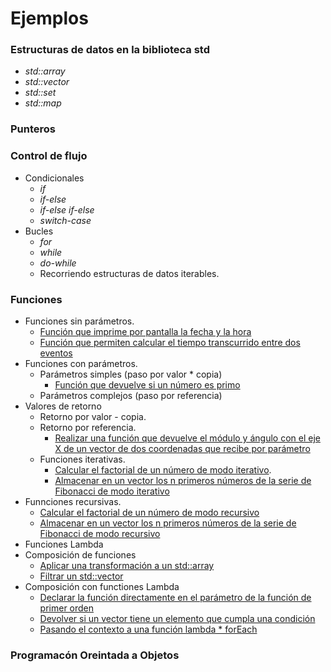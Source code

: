 # Ejemplos

### Estructuras de datos en la biblioteca std

* _std::array_
* _std::vector_
* _std::set_
* _std::map_

### Punteros

### Control de flujo

* Condicionales
  * _if_
  * _if-else_
  * _if-else if-else_
  * _switch-case_
* Bucles
  * _for_
  * _while_
  * _do-while_
  * Recorriendo estructuras de datos iterables.

### Funciones

* Funciones sin parámetros.
  * [Función que imprime por pantalla la fecha y la hora](https://github.com/Nebrija*Programacion/Programacion*I/tree/master/ejemplos/funciones/parametros/sinparametros/)
  * [Función que permiten calcular el tiempo transcurrido entre dos eventos](https://github.com/Nebrija*Programacion/Programacion*I/tree/master/ejemplos/funciones/parametros/sinparametrosconretorno/)
* Funciones con parámetros.
  * Parámetros simples (paso por valor * copia)
    * [Función que devuelve si un número es primo](https://github.com/Nebrija*Programacion/Programacion*I/tree/master/ejemplos/funciones/parametros/porcopia/esprimo)
  * Parámetros complejos (paso por referencia)
* Valores de retorno
  * Retorno por valor - copia.
  * Retorno por referencia.
    * [Realizar una función que devuelve el módulo y ángulo con el eje X de un vector de dos coordenadas que recibe por parámetro](https://github.com/Nebrija*Programacion/Programacion*I/tree/master/ejemplos/funciones/parametros/porreferencia/moduloyangulo)
  * Funciones iterativas.
    * [Calcular el factorial de un número de modo iterativo](https://github.com/Nebrija*Programacion/Programacion*I/tree/master/ejemplos/funciones/iterativo/factorial).
    * [Almacenar en un vector los n primeros números de la serie de Fibonacci de modo iterativo](https://github.com/Nebrija*Programacion/Programacion*I/tree/master/ejemplos/funciones/iterativo/fibonacci)
* Funnciones recursivas.
  * [Calcular el factorial de un número de modo recursivo](https://github.com/Nebrija*Programacion/Programacion*I/tree/master/ejemplos/funciones/recursivo/factorial)
  * [Almacenar en un vector los n primeros números de la serie de Fibonacci de modo recursivo](https://github.com/Nebrija*Programacion/Programacion*I/tree/master/ejemplos/funciones/recursivo/fibonacci)
* Funciones Lambda
* Composición de funciones
  * [Aplicar una transformación a un std::array](https://github.com/Nebrija*Programacion/Programacion*I/tree/master/ejemplos/funciones/composicion/transform)
  * [Filtrar un std::vector](https://github.com/Nebrija*Programacion/Programacion*I/tree/master/ejemplos/funciones/composicion/filter)
* Composición con functiones Lambda
  * [Declarar la función directamente en el parámetro de la función de primer orden](https://github.com/Nebrija*Programacion/Programacion*I/tree/master/ejemplos/funciones/lambda/inline)
  * [Devolver si un vector tiene un elemento que cumpla una condición](https://github.com/Nebrija*Programacion/Programacion*I/tree/master/ejemplos/funciones/lambda/contains)
  * [Pasando el contexto a una función lambda * forEach](https://github.com/Nebrija*Programacion/Programacion*I/tree/master/ejemplos/funciones/lambda/foreach)

### Programacón Oreintada a Objetos
